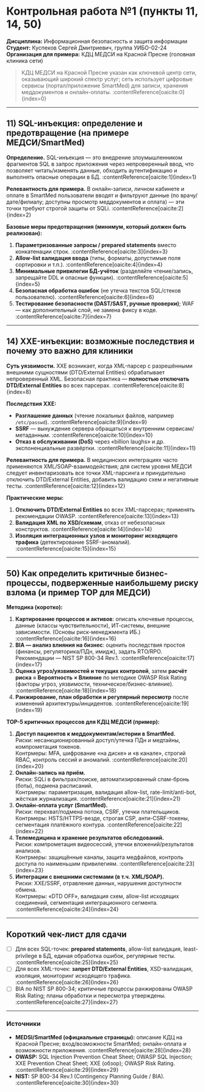 # Контрольная работа №1 (пункты 11, 14, 50)
**Дисциплина:** Информационная безопасность и защита информации  
**Студент:** Куспеков Сергей Дмитриевич, группа УИБО-02-24  
**Организация для примера:** КДЦ МЕДСИ на Красной Пресне (головная клиника сети)  

> КДЦ МЕДСИ на Красной Пресне указан как ключевой центр сети, оказывающий широкий спектр услуг; сеть использует цифровые сервисы (портал/приложение SmartMed) для записи, хранения меддокументов и онлайн-оплаты. :contentReference[oaicite:0]{index=0}

---

## 11) SQL-инъекция: определение и предотвращение (на примере МЕДСИ/SmartMed)

**Определение.** SQL-инъекция — это внедрение злоумышленником фрагментов SQL в запрос приложения через непроверенный ввод, что позволяет читать/изменять данные, обходить аутентификацию и выполнять опасные операции в БД. :contentReference[oaicite:1]{index=1}

**Релевантность для примера.** В онлайн-записи, личном кабинете и оплате в SmartMed пользователи вводят и фильтруют данные (по врачу/дате/филиалу; доступны просмотр меддокументов и оплата) — эти точки требуют строгой защиты от SQLi. :contentReference[oaicite:2]{index=2}

**Базовые меры предотвращения (минимум, который должен быть реализован):**
1. **Параметризованные запросы / prepared statements** вместо конкатенации строк. :contentReference[oaicite:3]{index=3}  
2. **Allow-list валидация ввода** (типы, форматы, допустимые поля сортировки и т.п.). :contentReference[oaicite:4]{index=4}  
3. **Минимальные привилегии БД-учёток** (разделяйте чтение/запись, запрещайте DDL и опасные функции). :contentReference[oaicite:5]{index=5}  
4. **Безопасная обработка ошибок** (не утечка текстов SQL/стеков пользователю). :contentReference[oaicite:6]{index=6}  
5. **Тестирование безопасности (DAST/SAST, ручные проверки)**; WAF — как дополнительный слой, не замена фиксу в коде. :contentReference[oaicite:7]{index=7}

---

## 14) XXE-инъекции: возможные последствия и почему это важно для клиники

**Суть уязвимости.** XXE возникает, когда XML-парсер с разрешёнными внешними сущностями (DTD/External Entities) обрабатывает непроверенный XML. Безопасная практика — **полностью отключать DTD/External Entities** во всех парсерах. :contentReference[oaicite:8]{index=8}

**Последствия XXE:**
- **Разглашение данных** (чтение локальных файлов, например `/etc/passwd`). :contentReference[oaicite:9]{index=9}  
- **SSRF** — вынуждение сервера обращаться к внутренним сервисам/метаданным. :contentReference[oaicite:10]{index=10}  
- **Отказ в обслуживании (DoS)** через «billion laughs» и др. экспоненциальные развёртки. :contentReference[oaicite:11]{index=11}

**Релевантность для примера.** В медицинских интеграциях часто применяются XML/SOAP-взаимодействия; для систем уровня МЕДСИ следует инвентаризовать все точки XML-парсинга и принудительно отключить DTD/External Entities, добавить валидацию схем и негативные тесты. :contentReference[oaicite:12]{index=12}

**Практические меры:**
1. **Отключить DTD/External Entities** во всех XML-парсерах; применять рекомендации OWASP. :contentReference[oaicite:13]{index=13}  
2. **Валидация XML по XSD/схемам**, отказ от небезопасных конструктов. :contentReference[oaicite:14]{index=14}  
3. **Изоляция интеграционных узлов и мониторинг исходящего трафика** (детектирование SSRF-аномалий). :contentReference[oaicite:15]{index=15}

---

## 50) Как определить критичные бизнес-процессы, подверженные наибольшему риску взлома (и пример TOP для МЕДСИ)

**Методика (коротко):**
1. **Картирование процессов и активов**: описать ключевые процессы, данные (классы чувствительности), ИТ-системы, внешние зависимости. (Основы риск-менеджмента ИБ.) :contentReference[oaicite:16]{index=16}  
2. **BIA — анализ влияния на бизнес**: оценить последствия простоя (финансы, регуляторика/ПДн, имидж), задать RTO/RPO. Рекомендации — NIST SP 800-34 Rev.1. :contentReference[oaicite:17]{index=17}  
3. **Оценка угроз/уязвимостей и текущих контролей**, затем **расчёт риска = Вероятность × Влияние** по методике OWASP Risk Rating (факторы угроз, уязвимости, техническое/бизнес-влияние). :contentReference[oaicite:18]{index=18}  
4. **Ранжирование, план обработки и регулярный пересмотр** после изменений архитектуры/инцидентов. :contentReference[oaicite:19]{index=19}

**TOP-5 критичных процессов для КДЦ МЕДСИ (пример):**
1. **Доступ пациентов к меддокументам/истории в SmartMed.**  
   Риски: несанкционированный доступ/утечка ПДн и медтайны, компрометация токенов.  
   Контрмеры: MFA, шифрование «на диске» и «в канале», строгий RBAC, контроль сессий и аномалий. :contentReference[oaicite:20]{index=20}  
2. **Онлайн-запись на приём.**  
   Риски: SQLi в фильтрах/поиске, автоматизированный спам-бронь (боты), подмена расписаний.  
   Контрмеры: параметризация, валидация allow-list, rate-limit/anti-bot, жёсткая журнализация. :contentReference[oaicite:21]{index=21}  
3. **Онлайн-оплата услуг (SmartMed).**  
   Риски: перехват/подмена потока, CSRF, утечки плательщиков.  
   Контрмеры: HSTS/HTTPS-везде, строгая CSP, анти-CSRF-токены, сегментация платёжного контура. :contentReference[oaicite:22]{index=22}  
4. **Телемедицина и хранение результатов обследований.**  
   Риски: компрометация видеосессий, утечки вложений/результатов анализов.  
   Контрмеры: защищённые каналы, защита медфайлов, контроль доступа по наименьшим привилегиям. :contentReference[oaicite:23]{index=23}  
5. **Интеграции с внешними системами (в т.ч. XML/SOAP).**  
   Риски: XXE/SSRF, отравление данных, нарушения доступности обмена.  
   Контрмеры: «DTD OFF», валидация схем, allow-list исходящих соединений, сегментация интеграционного сегмента. :contentReference[oaicite:24]{index=24}

---

## Короткий чек-лист для сдачи

- [ ] Для всех SQL-точек: **prepared statements**, allow-list валидация, least-privilege в БД, единая обработка ошибок, регулярные тесты. :contentReference[oaicite:25]{index=25}  
- [ ] Для всех XML-точек: **запрет DTD/External Entities**, XSD-валидация, изоляция, мониторинг исходящего трафика. :contentReference[oaicite:26]{index=26}  
- [ ] BIA по NIST SP 800-34; критичные процессы ранжированы OWASP Risk Rating; планы обработки и пересмотра утверждены. :contentReference[oaicite:27]{index=27}

---

### Источники
- **MEDSI/SmartMed (официальные страницы):** описание КДЦ на Красной Пресне; вход/возможности SmartMed; онлайн-оплата и возможности приложения. :contentReference[oaicite:28]{index=28}  
- **OWASP:** SQL Injection Prevention Cheat Sheet; OWASP SQL Injection; XXE Prevention Cheat Sheet; XXE (обзор); OWASP Risk Rating. :contentReference[oaicite:29]{index=29}  
- **NIST:** SP 800-34 Rev.1 (Contingency Planning Guide / BIA). :contentReference[oaicite:30]{index=30}

